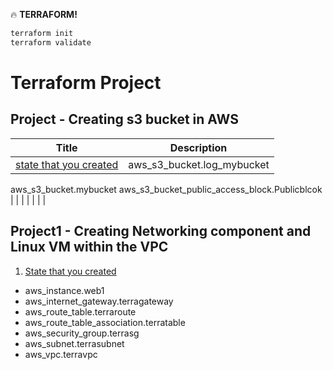 :fire: **TERRAFORM!**


```zsh
terraform init
terraform validate
```
# Terraform Project
## Project - Creating s3 bucket in AWS

|    Title | Description    |
|  --- |  ---  |
|  [state that you created](/http://askjoechan.com)  |  aws_s3_bucket.log_mybucket
aws_s3_bucket.mybucket
aws_s3_bucket_public_access_block.Publicblcok  |
|  [ ](/http://askjoechan.com)   |     |
|  [  ](/http://askjoechan.com)  |     |


## Project1 - Creating Networking component and Linux VM within the VPC

1. [State that you created](/http://askjoechan.com)   
- aws_instance.web1 
- aws_internet_gateway.terragateway 
- aws_route_table.terraroute 
- aws_route_table_association.terratable 
- aws_security_group.terrasg 
- aws_subnet.terrasubnet 
- aws_vpc.terravpc  
